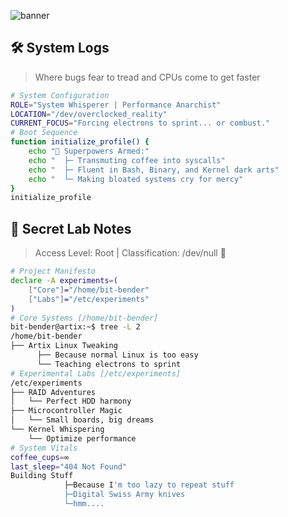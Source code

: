 
![banner](https://github.com/elyziumayo/elyziumayo/blob/7eaa1a6bf28cbc769362b72e665f9d6871f392c7/Assets/stay.png)

## 🛠️ System Logs
> Where bugs fear to tread and CPUs come to get faster 
```bash
# System Configuration
ROLE="System Whisperer | Performance Anarchist"
LOCATION="/dev/overclocked_reality"
CURRENT_FOCUS="Forcing electrons to sprint... or combust."
# Boot Sequence
function initialize_profile() {
    echo "🔧 Superpowers Armed:"
    echo "  ├─ Transmuting coffee into syscalls"
    echo "  ├─ Fluent in Bash, Binary, and Kernel dark arts"
    echo "  └─ Making bloated systems cry for mercy"
}
initialize_profile
```

## 🔐 Secret Lab Notes
> Access Level: Root | Classification: /dev/null 🤫

```bash
# Project Manifesto
declare -A experiments=(
    ["Core"]="/home/bit-bender"
    ["Labs"]="/etc/experiments"
)
# Core Systems [/home/bit-bender]
bit-bender@artix:~$ tree -L 2
/home/bit-bender
├── Artix Linux Tweaking
      ├── Because normal Linux is too easy  
      └── Teaching electrons to sprint
# Experimental Labs [/etc/experiments]
/etc/experiments
├── RAID Adventures
│   └── Perfect HDD harmony
├── Microcontroller Magic
│   └── Small boards, big dreams
└── Kernel Whispering
    └── Optimize performance
# System Vitals
coffee_cups=∞
last_sleep="404 Not Found"
Building Stuff
            ├─Because I'm too lazy to repeat stuff 
            ├─Digital Swiss Army knives
            └─hmm....
```
